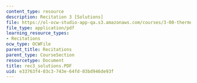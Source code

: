 ```yaml
---
content_type: resource
description: Recitation 3 [Solutions]
file: https://ol-ocw-studio-app-qa.s3.amazonaws.com/courses/3-00-thermodynamics-of-materials-fall-2002/e33763f403c3743e64fd03bd946de93f_rec3_solutions.PDF
file_type: application/pdf
learning_resource_types:
- Recitations
ocw_type: OCWFile
parent_title: Recitations
parent_type: CourseSection
resourcetype: Document
title: rec3_solutions.PDF
uid: e33763f4-03c3-743e-64fd-03bd946de93f
---
```

